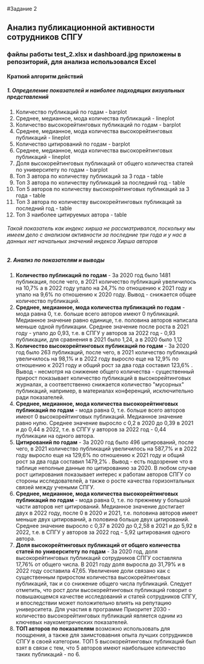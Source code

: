 #Задание 2
## Анализ публикационной активности сотрудников СПГУ
### файлы работы test_2.xlsx и dashboard.jpg приложены в репозиторий, для анализа использовался Excel
#### Краткий алгоритм действий
##### 1. Определение показателей и наиболее подходящих визуальных представлений
1. Количество публикаций по годам - barplot
2. Среднее, медианное, мода количества публикаций - lineplot
3. Количество высокорейтинговых публикаций по годам - barplot
4. Среднее, медианное, мода количества высокорейтинговых публикаций - lineplot
5. Количество цитирований по годам - barplot
6. Среднее, медианное, мода количества высокорейтинговых публикаций - lineplot
7. Доля высокорейтинговых публикаций от общего количества статей по университету по годам - barplot
8. Топ 3 автора по количеству публикаций за 3 года - table
9. Топ 3 автора по количеству публикаций за последний год - table
10. Топ 5 авторов по количеству высокорейтинговых публикаций за 3 года  - table
11. Топ 3 автора по количеству высокорейтинговых публикаций за последний год - table
12. Топ 3 наиболее цитируемых автора  - table
###### Такой показатель как индекс хирша не рассматривался, поскольку мы имеем дело с анализом активности за последние три года и у нас в данных нет начальных значений индекса Хирша авторов
##### 2. Анализ по показателям и выводы
1. **Количество публикаций по годам** - За 2020 год было 1481 публикация, после чего, в 2021 количество публикаций увеличилось на 10,7% а в 2022 году упало на 24,7% по отношению к 2021 году и упало на 9,6% по отношению к 2020 году. Вывод - снижается общее количество публикаций.
2. **Среднее, медианное, мода количества публикаций по годам** - мода равна 0, т.е. больше всего авторов имеют 0 публикаций. Медианное значение равно единице, т.е. половина авторов написала меньше одной публикации. Среднее значение после роста в 2021 году - упало до 0,93, т.е. в СПГУ у авторов за 2022 год - 0,93 публикации, для сравнения в 2021 было 1,24, а в 2020 было 1,12
3. **Количество высокорейтинговых публикаций по годам** - За 2020 год было 263 публикаций, после чего, в 2021 количество публикаций увеличилось на 98,1% и в 2022 году выросло еще на 12,9% по отношению к 2021 году и общий рост за два года составил 123,6% . Вывод - несмотря на снижение общего количества - существенный прирост показывает количество публикаций в высокорейтинговых журналах, а соответственно снижается количество "мусорных" публикаций, например, в материалах конференций, исключительно ради показателей.
4. **Среднее, медианное, мода количества высокорейтинговых публикаций по годам** - мода равна 0, т.е. больше всего авторов имеют 0 высокорейтинговых публикаций. Медианное значение равно нулю. Среднее значение выросло с 0,2 в 2020 до 0,39 в 2021 и до 0,44 в 2022, т.е. в СПГУ у авторов за 2022 год - 0,44 публикации на одного автора.
5. **Цитирований по годам** - За 2020 год было 496 цитирований, после чего, в 2021 количество публикаций увеличилось на 587,7% и в 2022 году выросло еще на 129,6% по отношению к 2021 году и общий рост за два года составил 1479,2% . Вывод - есть подозрение что в таблице неполные данные по цитированию за 2020. В любом случае рост цитирования показывает интерес к работам авторов СПГУ со стороны исследователей, а также о росте качества горизонтальных связей между учеными СПГУ. 
6. **Среднее, медианное, мода количества высокорейтинговых публикаций по годам** - мода равна 0, т.е. по прежнему у большой части авторов нет цитирований. Медианное значение достигает двух в 2022 году, после 0 в 2020 и 2021, т.е. половина авторов имеет меньше двух цитирований, а половина больше двух цитирований. Среднее значение выросло с 0,37 в 2020 до 0,2,58 в 2021 и до 5,92 в 2022, т.е. в СПГУ у авторов за 2022 год - 5,92 цитирования одного автора.
7. **Доля высокорейтинговых публикаций от общего количества статей по университету по годам** - За 2020 год, доля высокорейтинговых публикаций сотрудников СПГУ составляла 17,76% от общего числа. В 2021 году доля выросла до 31,79% и в 2022 году составила 47,65. Увеличение доли связано как с существенным приростом количества высокорейтинговых публикаций, так и со снижение общего числа публикаций. Следует отметить, что рост доли высокорейтинговых публикаций говорит о повышающемся качестве исследований и статей сотрудников СПГУ, и впоследствии может положительно влиять на репутацию университета. Для участия в программе Приоритет 2030 - количество высокорейтинговых публикаций является одним из ключевых наукометрических показателей.
8. **ТОП авторов по показателям** возможно использовать для поощрения, а также для заимстовавния опыта лучших сотрудников СПГУ в своей категории. ТОП 5 высокорейтинговых публикаций был взят в связи с тем, что 5 авторов имеют наибольшее количество таких публикаций - по 6.
